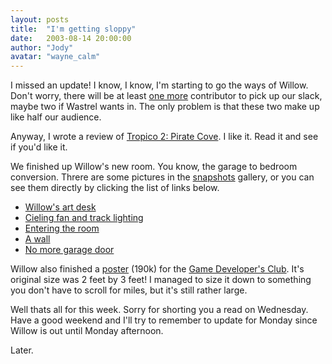 ```yaml
---
layout: posts
title:  "I'm getting sloppy"
date:   2003-08-14 20:00:00
author: "Jody"
avatar: "wayne_calm"
---
```

I missed an update! I know, I know, I'm starting to go the ways of Willow. Don't worry, there will be at least [one more](/about/index.html#wesley) contributor to pick up our slack, maybe two if Wastrel wants in. The only problem is that these two make up like half our audience.

 Anyway, I wrote a review of [Tropico 2: Pirate Cove](/otc.html?view=specific&item=41). I like it. Read it and see if you'd like it.

 We finished up Willow's new room. You know, the garage to bedroom conversion. Threre are some pictures in the [snapshots](galleries.php?section=snapshots) gallery, or you can see them directly by clicking the list of links below.

* [Willow's art desk](#)
* [Cieling fan and track lighting](#)
* [Entering the room](#)
* [A wall](#)
* [No more garage door](#)

Willow also finished a [poster](https://content.duelingmonkeys.com/gallery/art/gdc_poster.jpg) (190k) for the [Game Developer's Club](http://mimesis.csc.ncsu.edu/gdc/). It's original size was 2 feet by 3 feet! I managed to size it down to something you don't have to scroll for miles, but it's still rather large.

 Well thats all for this week. Sorry for shorting you a read on Wednesday. Have a good weekend and I'll try to remember to update for Monday since Willow is out until Monday afternoon.

 Later.
